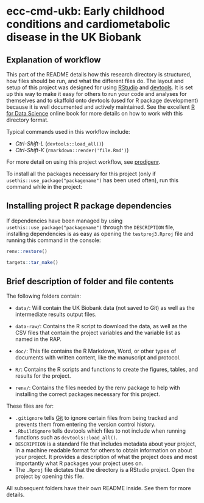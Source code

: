 # ecc-cmd-ukb: Early childhood conditions and cardiometabolic disease in the UK Biobank

<!-- TODO: Give a brief description of what your project is about -->

## Explanation of workflow

This part of the README details how this research directory is
structured, how files should be run, and what the different files do.
The layout and setup of this project was designed for using
[RStudio](https://www.rstudio.com/) and
[devtools](https://github.com/hadley/devtools). It is set up this way to
make it easy for others to run your code and analyses for themselves and
to skaffold onto devtools (used for R package development) because it is
well documented and actively maintained. See the excellent [R for Data
Science](http://r4ds.had.co.nz/) online book for more details on how to
work with this directory format.

Typical commands used in this workflow include:

-   *Ctrl-Shift-L* (`devtools::load_all()`)
-   *Ctrl-Shift-K* (`rmarkdown::render('file.Rmd')`)

For more detail on using this project workflow, see
[prodigenr](https://lwjohnst86.github.io/prodigenr).

To install all the packages necessary for this project (only if
`usethis::use_package("packagename")` has been used often), run this
command while in the project:

## Installing project R package dependencies

If dependencies have been managed by using
`usethis::use_package("packagename")` through the `DESCRIPTION` file,
installing dependencies is as easy as opening the `testproj3.Rproj` file
and running this command in the console:

``` r
renv::restore()
```

``` r
targets::tar_make()
```

## Brief description of folder and file contents

The following folders contain:

-   `data/`: Will contain the UK Biobank data (not saved to Git) as well
    as the intermediate results output files.

-   `data-raw/`: Contains the R script to download the data, as well as
    the CSV files that contain the project variables and the variable
    list as named in the RAP.

-   `doc/`: This file contains the R Markdown, Word, or other types of
    documents with written content, like the manuscript and protocol.

-   `R/`: Contains the R scripts and functions to create the figures,
    tables, and results for the project.

-   `renv/`: Contains the files needed by the renv package to help with
    installing the correct packages necessary for this project.

These files are for:

-   `.gitignore` tells [Git](https://git-scm.com/) to ignore certain
    files from being tracked and prevents them from entering the version
    control history.
-   `.Rbuildignore` tells devtools which files to not include when
    running functions such as `devtools::load_all()`.
-   `DESCRIPTION` is a standard file that includes metadata about your
    project, in a machine readable format for others to obtain
    information on about your project. It provides a description of what
    the project does and most importantly what R packages your project
    uses on.
-   The `.Rproj` file dictates that the directory is a RStudio project.
    Open the project by opening this file.

All subsequent folders have their own README inside. See them for more
details.

